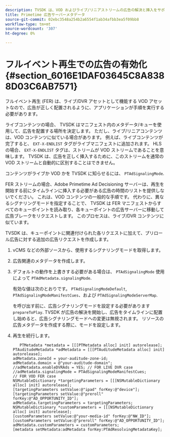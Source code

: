 ```yaml
---
description: TVSDK は、VOD およびライブ/リニアストリームの広告の解決と挿入をサポートします。
title: Primetime 広告サーバーメタデータ
source-git-commit: 02ebc3548a254b2a6554f1ab34afbb3ea5f09bb8
workflow-type: tm+mt
source-wordcount: '307'
ht-degree: 0%

---
```


# フルイベント再生での広告の有効化 {#section_6016E1DAF03645C8A8388D03C6AB7571}

フルイベント再生 (FER) は、ライブ/DVR アセットとして機能する VOD アセットなので、広告が正しく配置されるように、アプリケーションが手順を実行する必要があります。

ライブコンテンツの場合、 TVSDK はマニフェスト内のメタデータ/キューを使用して、広告を配置する場所を決定します。 ただし、ライブ/リニアコンテンツは、VOD コンテンツに似ている場合があります。 例えば、ライブコンテンツが完了すると、 `EXT-X-ENDLIST` タグがライブマニフェストに追加されます。 HLS の場合、 `EXT-X-ENDLIST` タグは、ストリームが VOD ストリームであることを意味します。 TVSDK は、広告を正しく挿入するために、このストリームを通常の VOD ストリームと自動的に区別することはできません。

コンテンツがライブか VOD かを TVSDK に知らせるには、 `PTAdSignalingMode`.

FER ストリームの場合、Adobe Primetime Ad Decisioning サーバーは、再生を開始する前にタイムラインに挿入する必要がある広告の時間のリストを提供しないでください。 これは、VOD コンテンツの一般的な手順です。 代わりに、異なるシグナリングモードを指定することで、 TVSDK は FER マニフェストからすべてのキューポイントを読み取り、各キューポイントの広告サーバーに移動して広告ブレークをリクエストします。 このプロセスは、ライブ/DVR コンテンツに似ています。

TVSDK は、キューポイントに関連付けられた各リクエストに加えて、プリロール広告に対する追加の広告リクエストを作成します。

1. vCMS などの外部ソースから、使用するシグナリングモードを取得します。
1. 広告関連のメタデータを作成します。
1. デフォルトの動作を上書きする必要がある場合は、 `PTAdSignalingMode` 使用によって `PTAdMetadata.signalingMode`.

   有効な値は次のとおりです。 `PTAdSignalingModeDefault`, `PTAdSignalingModeManifestCues`、および `PTAdSignalingModeServerMap`.

   を呼び出す前に、広告シグナリングモードを設定する必要があります `prepareToPlay`. TVSDK が広告の解決を開始し、広告をタイムラインに配置し始めると、広告シグナリングモードへの変更は無視されます。 リソースの広告メタデータを作成する際に、モードを設定します。

1. 再生を続行します。

   ```
      PTMetadata *metadata = [[[PTMetadata alloc] init] autorelease]; 
   PTAuditudeMetadata *adMetadata = [[[PTAuditudeMetadata alloc] init] autorelease]; 
   adMetadata.zoneId = your-auditude-zone-id; 
   adMetadata.domain = @"your-auditude-domain"; 
   //adMetadata.enableDVRAds = YES; // FOR LIVE DVR case 
   //adMetadata.signalingMode = PTAdSignalingModeManifestCues;  
   // FOR VOD FER case 
   NSMutableDictionary *targetingParameters = [[[NSMutableDictionary alloc] init] autorelease]; 
   [targetingParameters setValue:@"ipad" forKey:@"device"]; 
   [targetingParameters setValue:@"preroll" forKey:@"AD_OPPORTUNITY_ID"]; 
   adMetadata.targetingParameters = targetingParameters; 
   NSMutableDictionary *customParameters = [[[NSMutableDictionary alloc] init] autorelease]; 
   [customParameters setValue:@"your-media-id" forKey:@"NW_ID"]; 
   [customParameters setValue:@"preroll" forKey:@"AD_OPPORTUNITY_ID"]; 
   adMetadata.customParameters = customParameters; 
   [metadata setMetadata:adMetadata forKey:PTAdResolvingMetadataKey]; 
   ```
